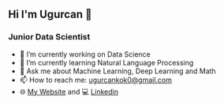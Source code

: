 
## Hi I'm Ugurcan 👋
### Junior Data Scientist


- 🔭 I’m currently working on Data Science
- 🌱 I’m currently learning Natural Language Processing
- 💬 Ask me about Machine Learning, Deep Learning and Math 
- 📫 How to reach me: ugurcankok0@gmail.com
- :globe_with_meridians: [My Website](https://www.ugurcankok.me) and :computer: [Linkedin](https://www.linkedin.com/in/ugur-can-kok/)
